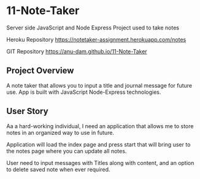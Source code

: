  
# 11-Note-Taker
Server side JavaScript and Node Express Project used to take notes

Heroku Repository  https://notetaker-assignment.herokuapp.com/notes

GIT Repository  https://anu-dam.github.io/11-Note-Taker


## Project Overview

A note taker that allows you to input a title and journal message for future use. App is built with JavaScript Node-Express technologies.

## User Story

Aa a hard-working individual, I need an application that allows me to store notes in an organized way to use in future.

Application will load the index page and press start that will bring user to the notes page where you can update all notes.

User need to input messages with Titles along with content, and an option to delete saved note when ever required.

